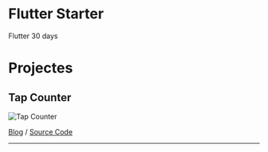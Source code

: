 # Flutter Starter

Flutter 30 days

# Projectes

## Tap Counter

![Tap Counter](https://raw.githubusercontent.com/slamdon/flutter-starter/master/resources/flutter-tap-counter.gif)

[Blog]([https://medium.com/code4idea/flutter-%E8%B5%B7%E6%AD%A5-day-1-tap-counter-d641aa7fae10](https://medium.com/code4idea/flutter-起步-day-1-tap-counter-d641aa7fae10)) / [Source Code](https://github.com/slamdon/flutter-starter/tree/master/tap_counter)

---

